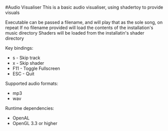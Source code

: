 #Audio Visualiser
This is a basic audio visualiser, using shadertoy to provide visuals

Executable can be passed a filename, and will play that as the sole song, on repeat
If no filename provided will load the contents of the installation's music directory
Shaders will be loaded from the installatin's shader directory

Key bindings:
* s - Skip track
* x - Skip shader
* F11 - Toggle Fullscreen
* ESC - Quit

Supported audio formats:
* mp3
* wav

Runtime dependencies:
* OpenAL
* OpenGL 3.3 or higher

